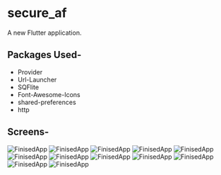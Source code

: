 # secure_af

A new Flutter application.

## Packages Used-
 - Provider
 - Url-Launcher
 - SQFlite
 - Font-Awesome-Icons
 - shared-preferences
 - http

## Screens- 
![FinisedApp](https://github.com/Aashu-Jha/Images/blob/main/sec12.jpg)
![FinisedApp](https://github.com/Aashu-Jha/Images/blob/main/sec11.jpg)
![FinisedApp](https://github.com/Aashu-Jha/Images/blob/main/sec10.jpg)
![FinisedApp](https://github.com/Aashu-Jha/Images/blob/main/sec9.jpg)
![FinisedApp](https://github.com/Aashu-Jha/Images/blob/main/sec8.jpg)
![FinisedApp](https://github.com/Aashu-Jha/Images/blob/main/sec7.jpg)
![FinisedApp](https://github.com/Aashu-Jha/Images/blob/main/sec6.jpg)
![FinisedApp](https://github.com/Aashu-Jha/Images/blob/main/sec5.jpg)
![FinisedApp](https://github.com/Aashu-Jha/Images/blob/main/sec4.jpg)
![FinisedApp](https://github.com/Aashu-Jha/Images/blob/main/sec3.jpg)
![FinisedApp](https://github.com/Aashu-Jha/Images/blob/main/sec2.jpg)
![FinisedApp](https://github.com/Aashu-Jha/Images/blob/main/sec1.jpg)

